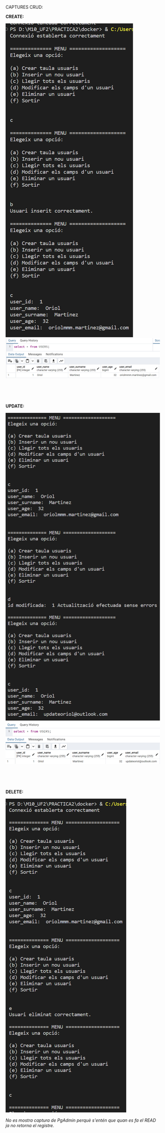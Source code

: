
CAPTURES CRUD:

**CREATE:**

![CREATE](CREATE.png)
![CREATEPGADMIN](CREATEPGADMIN.png)

<br><br><br>

**UPDATE:**

![UPDATE](UPDATE.png)
![UPDATEPGADMIN](UPDATEPGADMIN.png)

<br><br><br>

**DELETE:**

![DELETE](DELETE.png)

*No es mostra captura de PgAdmin perquè s'entén que quan es fa el READ ja no retorna el registre.*
